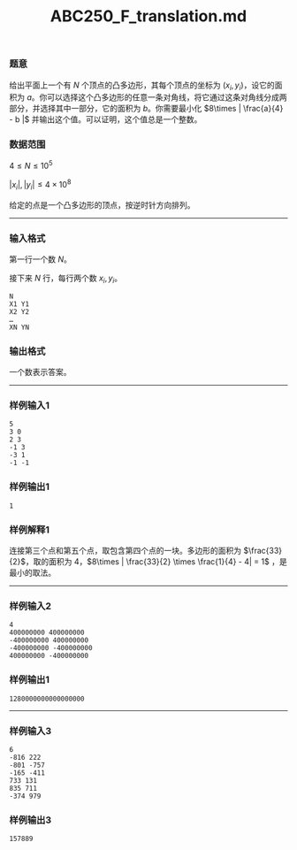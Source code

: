 ﻿---
title: "ABC250_F_translation.md"
tags: []
author: ""
created: ""
---

### 题意 

给出平面上一个有 $N$ 个顶点的凸多边形，其每个顶点的坐标为 $(x_i,y_i)$，设它的面积为 $a$。你可以选择这个凸多边形的任意一条对角线，将它通过这条对角线分成两部分，并选择其中一部分，它的面积为 $b$。你需要最小化 $8\times | \frac{a}{4} - b |$ 并输出这个值。可以证明，这个值总是一个整数。

### 数据范围

$4\le N\le 10^5$

$|x_i|,|y_i|\le 4\times 10^8$

给定的点是一个凸多边形的顶点，按逆时针方向排列。



---

### 输入格式

第一行一个数 $N$。

接下来 $N$ 行，每行两个数 $x_i,y_i$。

```
N 
X1 Y1 
X2 Y2 
… 
XN YN
```



### 输出格式

一个数表示答案。

---

### 样例输入1

```
5
3 0
2 3
-1 3
-3 1
-1 -1
```

### 样例输出1

```
1
```

### 样例解释1

连接第三个点和第五个点，取包含第四个点的一块。多边形的面积为 $\frac{33}{2}$，取的面积为 $4$，$8\times | \frac{33}{2} \times \frac{1}{4} - 4| = 1$ ，是最小的取法。

---

### 样例输入2

```
4
400000000 400000000
-400000000 400000000
-400000000 -400000000
400000000 -400000000
```

### 样例输出1

```
1280000000000000000
```

---

### 样例输入3

```
6
-816 222
-801 -757
-165 -411
733 131
835 711
-374 979
```

### 样例输出3

```
157889
```

